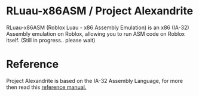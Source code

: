 # RLuau-x86ASM / Project Alexandrite
RLuau-x86ASM (Roblox Luau - x86 Assembly Emulation) is an x86 (IA-32) Assembly emulation on Roblox, allowing you to run ASM code on Roblox itself. 
(Still in progress.. please wait)

# Reference
Project Alexandrite is based on the IA-32 Assembly Language, for more then read this <a href=https://docs.oracle.com/cd/E19455-01/806-3773/806-3773.pdf> reference manual. </a>
